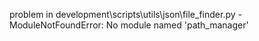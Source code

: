 problem in development\scripts\utils\json\file_finder.py - ModuleNotFoundError: No module named 'path_manager'
